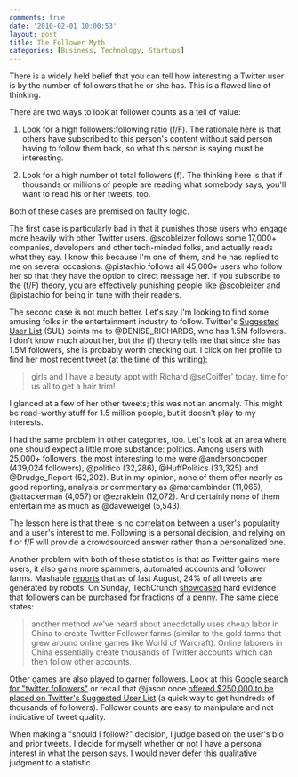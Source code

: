 ```yaml
---
comments: true
date: '2010-02-01 10:00:53'
layout: post
title: The Follower Myth
categories: [Business, Technology, Startups]
---
```


There is a widely held belief that you can tell how interesting a Twitter user is by the number of followers that he or she has. This is a flawed line of thinking.<!--more-->

There are two ways to look at follower counts as a tell of value:

1. Look for a high followers:following ratio (f/F). The rationale here is that others have subscribed to this person's content without said person having to follow them back, so what this person is saying must be interesting.

1. Look for a high number of total followers (f). The thinking here is that if thousands or millions of people are reading what somebody says, you'll want to read his or her tweets, too.

Both of these cases are premised on faulty logic.

The first case is particularly bad in that it punishes those users who engage more heavily with other Twitter users. @scobleizer follows some 17,000+ companies, developers and other tech-minded folks, and actually reads what they say. I know this because I'm one of them, and he has replied to me on several occasions. @pistachio follows all 45,000+ users who follow her so that they have the option to direct message her. If you subscribe to the (f/F) theory, you are effectively punishing people like @scobleizer and @pistachio for being in tune with their readers.

The second case is not much better. Let's say I'm looking to find some amusing folks in the entertainment industry to follow. Twitter's [Suggested User List](http://twitter.com/invitations/suggestions/entertainment) (SUL) points me to @DENISE_RICHARDS, who has 1.5M followers. I don't know much about her, but the (f) theory tells me that since she has 1.5M followers, she is probably worth checking out. I click on her profile to find her most recent tweet (at the time of this writing):

> girls and I have a beauty appt with Richard @seCoiffer’ today. time for us all to get a hair trim!

I glanced at a few of her other tweets; this was not an anomaly. This might be read-worthy stuff for 1.5 million people, but it doesn't play to my interests.

I had the same problem in other categories, too. Let's look at an area where one should expect a little more substance: politics. Among users with 25,000+ followers, the most interesting to me were @andersoncooper (439,024 followers), @politico (32,286), @HuffPolitics (33,325) and @Drudge_Report (52,202). But in my opinion, none of them offer nearly as good reporting, analysis or commentary as @marcambinder (11,065), @attackerman (4,057) or @ezraklein (12,072). And certainly none of them entertain me as much as @daveweigel (5,543).

The lesson here is that there is no correlation between a user's popularity and a user's interest to me. Following is a personal decision, and relying on f or f/F will provide a crowdsourced answer rather than a personalized one.

Another problem with both of these statistics is that as Twitter gains more users, it also gains more spammers, automated accounts and follower farms. Mashable [reports](http://mashable.com/2009/08/06/twitter-bots/) that as of last August, 24% of all tweets are generated by robots. On Sunday, TechCrunch [showcased](http://www.techcrunch.com/2010/01/31/twitter-followers-ebay-penny/) hard evidence that followers can be purchased for fractions of a penny. The same piece states:

> another method we've heard about anecdotally uses cheap labor in China to create Twitter Follower farms (similar to the gold farms that grew around online games like World of Warcraft). Online laborers in China essentially create thousands of Twitter accounts which can then follow other accounts.

Other games are also played to garner followers. Look at this [Google search for "twitter followers"](http://www.google.com/search?sourceid=chrome&ie=UTF-8&q=twitter+followers) or recall that @jason once [offered $250,000 to be placed on Twitter's Suggested User List](http://www.techcrunch.com/2009/03/12/how-much-is-a-suggested-slot-on-twitter-worth-jason-calacanis-offers-250000/) (a quick way to get hundreds of thousands of followers). Follower counts are easy to manipulate and not indicative of tweet quality.

When making a "should I follow?" decision, I judge based on the user's bio and prior tweets. I decide for myself whether or not I have a personal interest in what the person says. I would never defer this qualitative judgment to a statistic.
